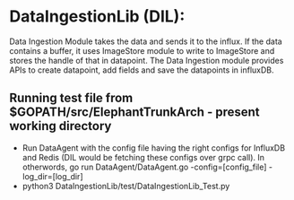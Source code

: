 # DataIngestionLib (DIL):

Data Ingestion Module takes the data and sends it to the influx. If the data contains a buffer, it uses ImageStore module to write to ImageStore and stores the handle of that in datapoint. The Data Ingestion module provides APIs to create datapoint, add fields and save the datapoints in influxDB.

## Running test file from $GOPATH/src/ElephantTrunkArch - present working directory
* Run DataAgent with the config file having the right configs for InfluxDB and Redis (DIL would be fetching these configs over grpc call). In otherwords,
  go run DataAgent/DataAgent.go -config=[config_file] -log_dir=[log_dir]
* python3 DataIngestionLib/test/DataIngestionLib_Test.py